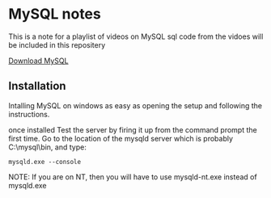 # MySQL notes
This is a note for a playlist of videos on MySQL
sql code from the vidoes will be included in this repositery


[Download MySQL](https://www.mysql.com/downloads/) 

## Installation
Intalling MySQL on windows as easy as opening the setup and following the instructions.

once installed
Test the server by firing it up from the command prompt the first time. Go to the location of the mysqld server which is probably C:\mysql\bin, and type: 
```console
mysqld.exe --console
```
NOTE: If you are on NT, then you will have to use mysqld-nt.exe instead of mysqld.exe 

